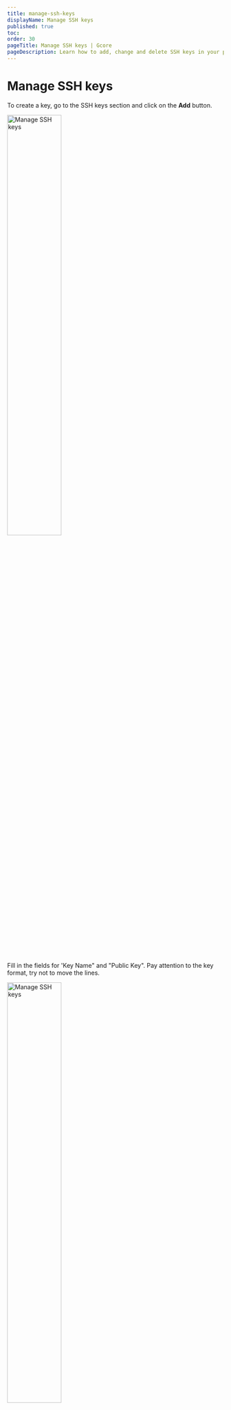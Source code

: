 ```yaml
---
title: manage-ssh-keys
displayName: Manage SSH keys
published: true
toc:
order: 30
pageTitle: Manage SSH keys | Gcore
pageDescription: Learn how to add, change and delete SSH keys in your personal account.
---
```

# Manage SSH keys

To create a key, go to the SSH keys section and click on the **Add** button.

<img src="https://assets.gcore.pro/docs/hosting/virtual-servers/manage/connect/linux-server/manage-ssh-keys/mceclip0.png" alt="Manage SSH keys" width="50%">

Fill in the fields for 'Key Name" and "Public Key". Pay attention to the key format, try not to move the lines.

<img src="https://assets.gcore.pro/docs/hosting/dedicated-servers/manage/connect/manage-ssh-keys/joxi_screenshot_1509788759836.png" alt="Manage SSH keys" width="50%">

SSH key will be automatically added to all future servers and used OS. That is, using a specific key, you can connect to the server if:  
- You had added an SSH key and bought a server later  
- You had bought a server, had added an SSH key and later reinstalled the OS on the server

To change the key go to SSH keys - Edit. To delete it go to SSH keys - Delete.